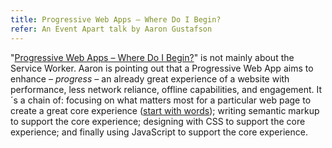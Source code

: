 ```yaml
---
title: Progressive Web Apps – Where Do I Begin?
refer: An Event Apart talk by Aaron Gustafson
---
```

"[Progressive Web Apps – Where Do I Begin?](https://aneventapart.com/news/post/progressive-web-apps-where-do-i-begin-aea-video)" is not mainly about the Service Worker. Aaron is pointing out that a Progressive Web App aims to enhance *– progress –* an already great experience of a website with performance, less network reliance, offline capabilities, and engagement. It´s a chain of: focusing on what matters most for a particular web page to create a great core experience ([start with words](https://justinjackson.ca/words.html)); writing semantic markup to support the core experience; designing with CSS to support the core experience; and finally using JavaScript to support the core experience.
